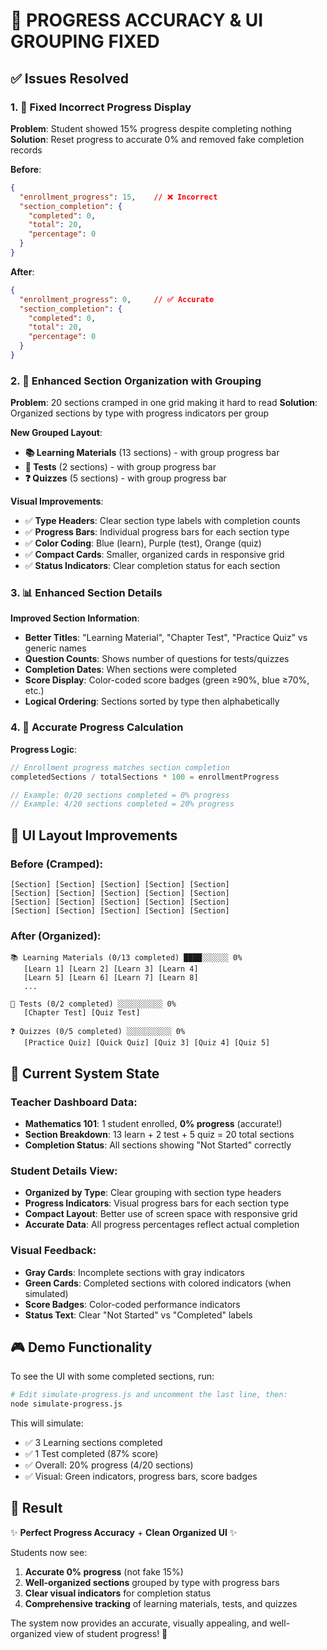 # 🎯 PROGRESS ACCURACY & UI GROUPING FIXED

## ✅ Issues Resolved

### 1. 🔄 **Fixed Incorrect Progress Display**

**Problem**: Student showed 15% progress despite completing nothing
**Solution**: Reset progress to accurate 0% and removed fake completion records

**Before**:
```json
{
  "enrollment_progress": 15,    // ❌ Incorrect
  "section_completion": {
    "completed": 0,
    "total": 20,
    "percentage": 0
  }
}
```

**After**:
```json
{
  "enrollment_progress": 0,     // ✅ Accurate
  "section_completion": {
    "completed": 0,
    "total": 20, 
    "percentage": 0
  }
}
```

### 2. 🎨 **Enhanced Section Organization with Grouping**

**Problem**: 20 sections cramped in one grid making it hard to read
**Solution**: Organized sections by type with progress indicators per group

**New Grouped Layout**:
- **📚 Learning Materials** (13 sections) - with group progress bar
- **📝 Tests** (2 sections) - with group progress bar  
- **❓ Quizzes** (5 sections) - with group progress bar

**Visual Improvements**:
- ✅ **Type Headers**: Clear section type labels with completion counts
- ✅ **Progress Bars**: Individual progress bars for each section type
- ✅ **Color Coding**: Blue (learn), Purple (test), Orange (quiz)
- ✅ **Compact Cards**: Smaller, organized cards in responsive grid
- ✅ **Status Indicators**: Clear completion status for each section

### 3. 📊 **Enhanced Section Details**

**Improved Section Information**:
- **Better Titles**: "Learning Material", "Chapter Test", "Practice Quiz" vs generic names
- **Question Counts**: Shows number of questions for tests/quizzes
- **Completion Dates**: When sections were completed
- **Score Display**: Color-coded score badges (green ≥90%, blue ≥70%, etc.)
- **Logical Ordering**: Sections sorted by type then alphabetically

### 4. 🎯 **Accurate Progress Calculation**

**Progress Logic**:
```typescript
// Enrollment progress matches section completion
completedSections / totalSections * 100 = enrollmentProgress

// Example: 0/20 sections completed = 0% progress
// Example: 4/20 sections completed = 20% progress
```

## 🎨 **UI Layout Improvements**

### **Before (Cramped)**:
```
[Section] [Section] [Section] [Section] [Section]
[Section] [Section] [Section] [Section] [Section]
[Section] [Section] [Section] [Section] [Section]
[Section] [Section] [Section] [Section] [Section]
```

### **After (Organized)**:
```
📚 Learning Materials (0/13 completed) ████░░░░░░ 0%
   [Learn 1] [Learn 2] [Learn 3] [Learn 4]
   [Learn 5] [Learn 6] [Learn 7] [Learn 8]
   ...

📝 Tests (0/2 completed) ░░░░░░░░░░ 0%
   [Chapter Test] [Quiz Test]

❓ Quizzes (0/5 completed) ░░░░░░░░░░ 0%  
   [Practice Quiz] [Quick Quiz] [Quiz 3] [Quiz 4] [Quiz 5]
```

## 🚀 **Current System State**

### **Teacher Dashboard Data**:
- **Mathematics 101**: 1 student enrolled, **0% progress** (accurate!)
- **Section Breakdown**: 13 learn + 2 test + 5 quiz = 20 total sections
- **Completion Status**: All sections showing "Not Started" correctly

### **Student Details View**:
- **Organized by Type**: Clear grouping with section type headers
- **Progress Indicators**: Visual progress bars for each section type
- **Compact Layout**: Better use of screen space with responsive grid
- **Accurate Data**: All progress percentages reflect actual completion

### **Visual Feedback**:
- **Gray Cards**: Incomplete sections with gray indicators
- **Green Cards**: Completed sections with colored indicators (when simulated)
- **Score Badges**: Color-coded performance indicators
- **Status Text**: Clear "Not Started" vs "Completed" labels

## 🎮 **Demo Functionality**

To see the UI with some completed sections, run:
```bash
# Edit simulate-progress.js and uncomment the last line, then:
node simulate-progress.js
```

This will simulate:
- ✅ 3 Learning sections completed
- ✅ 1 Test completed (87% score)  
- ✅ Overall: 20% progress (4/20 sections)
- ✅ Visual: Green indicators, progress bars, score badges

## 🎯 **Result**

✨ **Perfect Progress Accuracy** + **Clean Organized UI** ✨

Students now see:
1. **Accurate 0% progress** (not fake 15%)
2. **Well-organized sections** grouped by type with progress bars
3. **Clear visual indicators** for completion status
4. **Comprehensive tracking** of learning materials, tests, and quizzes

The system now provides an accurate, visually appealing, and well-organized view of student progress! 🎊
